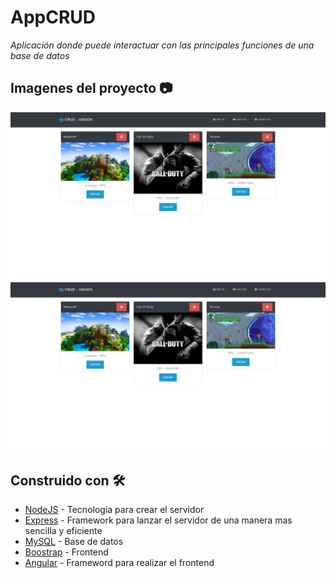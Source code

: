 # AppCRUD
_Aplicación donde puede interactuar con las principales funciones de una base de datos_

## Imagenes del proyecto 📷

![Imagen 1](https://github.com/Uciel89/AppCRUD/blob/main/client/src/assets/firs-slide.png)
![Imagen 2](https://github.com/Uciel89/AppCRUD/blob/main/client/src/assets/firs-slide.png)

## Construido con 🛠️

* [NodeJS](https://nodejs.org/es/) - Tecnologia para crear el servidor
* [Express](https://expressjs.com/es/) - Framework para lanzar el servidor de una manera mas sencilla y eficiente
* [MySQL](https://www.mysql.com/) - Base de datos
* [Boostrap](https://getbootstrap.com/) - Frontend
* [Angular](https://angular.io/) - Frameword para realizar el frontend

 

